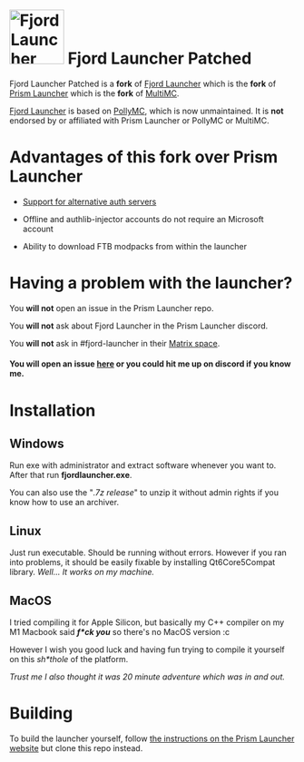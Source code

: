 # <img src="./program_info/org.unmojang.FjordLauncher.svg" alt="Fjord Launcher logo" width="96"/> Fjord Launcher Patched

Fjord Launcher Patched is a **fork** of [Fjord Launcher](https://github.com/unmojang/FjordLauncher) which is the **fork** of [Prism Launcher](https://github.com/PrismLauncher/PrismLauncher) which is the **fork** of [MultiMC](https://github.com/MultiMC/Launcher). 

[Fjord Launcher](https://github.com/unmojang/FjordLauncher) is based on [PollyMC](https://github.com/fn2006/PollyMC), which is now unmaintained. It is **not** endorsed by or affiliated with Prism Launcher or PollyMC or MultiMC.

# Advantages of this fork over Prism Launcher

- [Support for alternative auth servers](doc/alternative-auth-servers.md)

- Offline and authlib-injector accounts do not require an Microsoft account

- Ability to download FTB modpacks from within the launcher

# Having a problem with the launcher?

You **will not** open an issue in the Prism Launcher repo.

You **will not** ask about Fjord Launcher in the Prism Launcher discord.

You **will not** ask in #fjord-launcher in their [Matrix space](https://matrix.to/#/#unmojang:matrix.org).

#### You **will** open an issue [here](https://github.com/ZiQu-dev/FjordLauncherPatched/issues) or you could hit me up on discord if you know me.


# Installation

## Windows

Run exe with administrator and extract software whenever you want to. After that run **fjordlauncher.exe**.

You can also use the "*.7z release*" to unzip it without admin rights if you know how to use an archiver.

## Linux

Just run executable. Should be running without errors. However if you ran into problems, it should be easily fixable by installing Qt6Core5Compat library. _Well... It works on my machine._

## MacOS

I tried compiling it for Apple Silicon, but basically my C++ compiler on my M1 Macbook said ___f*ck you___ so there's no MacOS version :c

However I wish you good luck and having fun trying to compile it yourself on this _sh*thole_ of the platform.

_Trust me I also thought it was 20 minute adventure which was in and out._

# Building

To build the launcher yourself, follow [the instructions on the Prism Launcher website](https://prismlauncher.org/wiki/development/build-instructions) but clone this repo instead.
